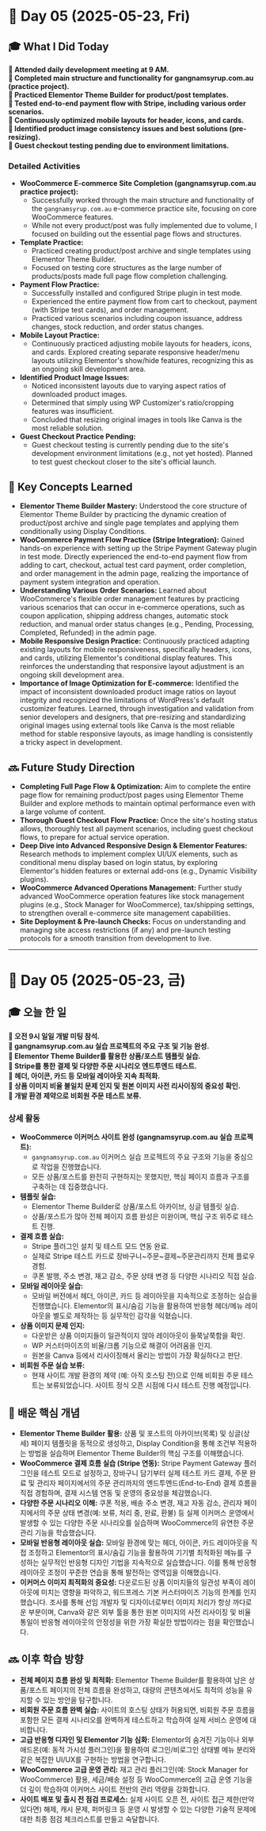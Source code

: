 # 📅 Day 05 (2025-05-23, Fri)

## 🎓 What I Did Today

**📌 Attended daily development meeting at 9 AM.**  
**📌 Completed main structure and functionality for gangnamsyrup.com.au (practice project).**  
**📌 Practiced Elementor Theme Builder for product/post templates.**  
**📌 Tested end-to-end payment flow with Stripe, including various order scenarios.**  
**📌 Continuously optimized mobile layouts for header, icons, and cards.**  
**📌 Identified product image consistency issues and best solutions (pre-resizing).**  
**📌 Guest checkout testing pending due to environment limitations.**  

### Detailed Activities

* **WooCommerce E-commerce Site Completion (gangnamsyrup.com.au practice project):**
    * Successfully worked through the main structure and functionality of the `gangnamsyrup.com.au` e-commerce practice site, focusing on core WooCommerce features.
    * While not every product/post was fully implemented due to volume, I focused on building out the essential page flows and structures.
* **Template Practice:**
    * Practiced creating product/post archive and single templates using Elementor Theme Builder.
    * Focused on testing core structures as the large number of products/posts made full page flow completion challenging.
* **Payment Flow Practice:**
    * Successfully installed and configured Stripe plugin in test mode.
    * Experienced the entire payment flow from cart to checkout, payment (with Stripe test cards), and order management.
    * Practiced various scenarios including coupon issuance, address changes, stock reduction, and order status changes.
* **Mobile Layout Practice:**
    * Continuously practiced adjusting mobile layouts for headers, icons, and cards. Explored creating separate responsive header/menu layouts utilizing Elementor's show/hide features, recognizing this as an ongoing skill development area.
* **Identified Product Image Issues:**
    * Noticed inconsistent layouts due to varying aspect ratios of downloaded product images.
    * Determined that simply using WP Customizer's ratio/cropping features was insufficient.
    * Concluded that resizing original images in tools like Canva is the most reliable solution.
* **Guest Checkout Practice Pending:**
    * Guest checkout testing is currently pending due to the site's development environment limitations (e.g., not yet hosted). Planned to test guest checkout closer to the site's official launch.

## 🧠 Key Concepts Learned

* **Elementor Theme Builder Mastery:** Understood the core structure of Elementor Theme Builder by practicing the dynamic creation of product/post archive and single page templates and applying them conditionally using Display Conditions.
* **WooCommerce Payment Flow Practice (Stripe Integration):** Gained hands-on experience with setting up the Stripe Payment Gateway plugin in test mode. Directly experienced the end-to-end payment flow from adding to cart, checkout, actual test card payment, order completion, and order management in the admin page, realizing the importance of payment system integration and operation.
* **Understanding Various Order Scenarios:** Learned about WooCommerce's flexible order management features by practicing various scenarios that can occur in e-commerce operations, such as coupon application, shipping address changes, automatic stock reduction, and manual order status changes (e.g., Pending, Processing, Completed, Refunded) in the admin page.
* **Mobile Responsive Design Practice:** Continuously practiced adapting existing layouts for mobile responsiveness, specifically headers, icons, and cards, utilizing Elementor's conditional display features. This reinforces the understanding that responsive layout adjustment is an ongoing skill development area.
* **Importance of Image Optimization for E-commerce:** Identified the impact of inconsistent downloaded product image ratios on layout integrity and recognized the limitations of WordPress's default customizer features. Learned, through investigation and validation from senior developers and designers, that pre-resizing and standardizing original images using external tools like Canva is the most reliable method for stable responsive layouts, as image handling is consistently a tricky aspect in development.

## 🔜 Future Study Direction

* **Completing Full Page Flow & Optimization:** Aim to complete the entire page flow for remaining product/post pages using Elementor Theme Builder and explore methods to maintain optimal performance even with a large volume of content.
* **Thorough Guest Checkout Flow Practice:** Once the site's hosting status allows, thoroughly test all payment scenarios, including guest checkout flows, to prepare for actual service operation.
* **Deep Dive into Advanced Responsive Design & Elementor Features:** Research methods to implement complex UI/UX elements, such as conditional menu display based on login status, by exploring Elementor's hidden features or external add-ons (e.g., Dynamic Visibility plugins).
* **WooCommerce Advanced Operations Management:** Further study advanced WooCommerce operation features like stock management plugins (e.g., Stock Manager for WooCommerce), tax/shipping settings, to strengthen overall e-commerce site management capabilities.
* **Site Deployment & Pre-launch Checks:** Focus on understanding and managing site access restrictions (if any) and pre-launch testing protocols for a smooth transition from development to live.

---

# 📅 Day 05 (2025-05-23, 금)

## 🎓 오늘 한 일

**📌 오전 9시 일일 개발 미팅 참석.**  
**📌 gangnamsyrup.com.au 실습 프로젝트의 주요 구조 및 기능 완성.**  
**📌 Elementor Theme Builder를 활용한 상품/포스트 템플릿 실습.**  
**📌 Stripe를 통한 결제 및 다양한 주문 시나리오 엔드투엔드 테스트.**  
**📌 헤더, 아이콘, 카드 등 모바일 레이아웃 지속 최적화.**  
**📌 상품 이미지 비율 불일치 문제 인지 및 원본 이미지 사전 리사이징의 중요성 확인.**  
**📌 개발 환경 제약으로 비회원 주문 테스트 보류.**  

### 상세 활동

* **WooCommerce 이커머스 사이트 완성 (gangnamsyrup.com.au 실습 프로젝트):**
    * `gangnamsyrup.com.au` 이커머스 실습 프로젝트의 주요 구조와 기능을 중심으로 작업을 진행했습니다.
    * 모든 상품/포스트를 완전히 구현하지는 못했지만, 핵심 페이지 흐름과 구조를 구축하는 데 집중했습니다.
* **템플릿 실습:**
    * Elementor Theme Builder로 상품/포스트 아카이브, 싱글 템플릿 실습.
    * 상품/포스트가 많아 전체 페이지 흐름 완성은 미완이며, 핵심 구조 위주로 테스트 진행.
* **결제 흐름 실습:**
    * Stripe 플러그인 설치 및 테스트 모드 연동 완료.
    * 실제로 Stripe 테스트 카드로 장바구니~주문~결제~주문관리까지 전체 플로우 경험.
    * 쿠폰 발행, 주소 변경, 재고 감소, 주문 상태 변경 등 다양한 시나리오 직접 실습.
* **모바일 레이아웃 실습:**
    * 모바일 버전에서 헤더, 아이콘, 카드 등 레이아웃을 지속적으로 조정하는 실습을 진행했습니다. Elementor의 표시/숨김 기능을 활용하여 반응형 헤더/메뉴 레이아웃을 별도로 제작하는 등 실무적인 감각을 익혔습니다.
* **상품 이미지 문제 인지:**
    * 다운받은 상품 이미지들이 일관적이지 않아 레이아웃이 들쭉날쭉함을 확인.
    * WP 커스터마이즈의 비율/크롭 기능으로 해결이 어려움을 인지.
    * 원본을 Canva 등에서 리사이징해서 올리는 방법이 가장 확실하다고 판단.
* **비회원 주문 실습 보류:**
    * 현재 사이트 개발 환경의 제약 (예: 아직 호스팅 전)으로 인해 비회원 주문 테스트는 보류되었습니다. 사이트 정식 오픈 시점에 다시 테스트 진행 예정입니다.

## 🧠 배운 핵심 개념

* **Elementor Theme Builder 활용:** 상품 및 포스트의 아카이브(목록) 및 싱글(상세) 페이지 템플릿을 동적으로 생성하고, Display Condition을 통해 조건부 적용하는 방법을 실습하며 Elementor Theme Builder의 핵심 구조를 이해했습니다.
* **WooCommerce 결제 흐름 실습 (Stripe 연동):** Stripe Payment Gateway 플러그인을 테스트 모드로 설정하고, 장바구니 담기부터 실제 테스트 카드 결제, 주문 완료 및 관리자 페이지에서의 주문 관리까지의 엔드투엔드(End-to-End) 결제 흐름을 직접 경험하며, 결제 시스템 연동 및 운영의 중요성을 체감했습니다.
* **다양한 주문 시나리오 이해:** 쿠폰 적용, 배송 주소 변경, 재고 자동 감소, 관리자 페이지에서의 주문 상태 변경(예: 보류, 처리 중, 완료, 환불) 등 실제 이커머스 운영에서 발생할 수 있는 다양한 주문 시나리오를 실습하며 WooCommerce의 유연한 주문 관리 기능을 학습했습니다.
* **모바일 반응형 레이아웃 실습:** 모바일 환경에 맞는 헤더, 아이콘, 카드 레이아웃을 직접 조정하고 Elementor의 표시/숨김 기능을 활용하여 기기별 최적화된 메뉴를 구성하는 실무적인 반응형 디자인 기법을 지속적으로 실습했습니다. 이를 통해 반응형 레이아웃 조정이 꾸준한 연습을 통해 발전하는 영역임을 이해했습니다.
* **이커머스 이미지 최적화의 중요성:** 다운로드된 상품 이미지들의 일관성 부족이 레이아웃에 미치는 영향을 파악하고, 워드프레스 기본 커스터마이즈 기능의 한계를 인지했습니다. 조사를 통해 선임 개발자 및 디자이너로부터 이미지 처리가 항상 까다로운 부분이며, Canva와 같은 외부 툴을 통한 원본 이미지의 사전 리사이징 및 비율 통일이 반응형 레이아웃의 안정성을 위한 가장 확실한 방법이라는 점을 확인했습니다.

## 🔜 이후 학습 방향

* **전체 페이지 흐름 완성 및 최적화:** Elementor Theme Builder를 활용하여 남은 상품/포스트 페이지의 전체 흐름을 완성하고, 대량의 콘텐츠에서도 최적의 성능을 유지할 수 있는 방안을 탐구합니다.
* **비회원 주문 흐름 완벽 실습:** 사이트의 호스팅 상태가 허용되면, 비회원 주문 흐름을 포함한 모든 결제 시나리오를 완벽하게 테스트하고 학습하여 실제 서비스 운영에 대비합니다.
* **고급 반응형 디자인 및 Elementor 기능 심화:** Elementor의 숨겨진 기능이나 외부 애드온(예: 동적 가시성 플러그인)을 활용하여 로그인/비로그인 상태별 메뉴 분리와 같은 복잡한 UI/UX를 구현하는 방법을 연구합니다.
* **WooCommerce 고급 운영 관리:** 재고 관리 플러그인(예: Stock Manager for WooCommerce) 활용, 세금/배송 설정 등 WooCommerce의 고급 운영 기능을 더 깊이 학습하여 이커머스 사이트 전반의 관리 역량을 강화합니다.
* **사이트 배포 및 출시 전 점검 프로세스:** 실제 사이트 오픈 전, 사이트 접근 제한(만약 있다면) 해제, 캐시 문제, 퍼머링크 등 운영 시 발생할 수 있는 다양한 기술적 문제에 대한 최종 점검 체크리스트를 만들고 숙달합니다.
